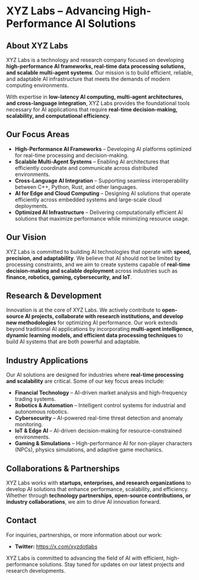 # **XYZ Labs – Advancing High-Performance AI Solutions**  

## **About XYZ Labs**  

XYZ Labs is a technology and research company focused on developing **high-performance AI frameworks, real-time data processing solutions, and scalable multi-agent systems**. Our mission is to build efficient, reliable, and adaptable AI infrastructure that meets the demands of modern computing environments.  

With expertise in **low-latency AI computing, multi-agent architectures, and cross-language integration**, XYZ Labs provides the foundational tools necessary for AI applications that require **real-time decision-making, scalability, and computational efficiency**.  

## **Our Focus Areas**  

- **High-Performance AI Frameworks** – Developing AI platforms optimized for real-time processing and decision-making.  
- **Scalable Multi-Agent Systems** – Enabling AI architectures that efficiently coordinate and communicate across distributed environments.  
- **Cross-Language AI Integration** – Supporting seamless interoperability between C++, Python, Rust, and other languages.  
- **AI for Edge and Cloud Computing** – Designing AI solutions that operate efficiently across embedded systems and large-scale cloud deployments.  
- **Optimized AI Infrastructure** – Delivering computationally efficient AI solutions that maximize performance while minimizing resource usage.  

## **Our Vision**  

XYZ Labs is committed to building AI technologies that operate with **speed, precision, and adaptability**. We believe that AI should not be limited by processing constraints, and we aim to create systems capable of **real-time decision-making and scalable deployment** across industries such as **finance, robotics, gaming, cybersecurity, and IoT**.  

## **Research & Development**  

Innovation is at the core of XYZ Labs. We actively contribute to **open-source AI projects, collaborate with research institutions, and develop new methodologies** for optimizing AI performance. Our work extends beyond traditional AI applications by incorporating **multi-agent intelligence, dynamic learning models, and efficient data processing techniques** to build AI systems that are both powerful and adaptable.  

## **Industry Applications**  

Our AI solutions are designed for industries where **real-time processing and scalability** are critical. Some of our key focus areas include:  

- **Financial Technology** – AI-driven market analysis and high-frequency trading systems.  
- **Robotics & Automation** – Intelligent control systems for industrial and autonomous robotics.  
- **Cybersecurity** – AI-powered real-time threat detection and anomaly monitoring.  
- **IoT & Edge AI** – AI-driven decision-making for resource-constrained environments.  
- **Gaming & Simulations** – High-performance AI for non-player characters (NPCs), physics simulations, and adaptive game mechanics.  

## **Collaborations & Partnerships**  

XYZ Labs works with **startups, enterprises, and research organizations** to develop AI solutions that enhance performance, scalability, and efficiency. Whether through **technology partnerships, open-source contributions, or industry collaborations**, we aim to drive AI innovation forward.  

## **Contact**  

For inquiries, partnerships, or more information about our work:  

- **Twitter:** https://x.com/xyzdotlabs

XYZ Labs is committed to advancing the field of AI with efficient, high-performance solutions. Stay tuned for updates on our latest projects and research developments.
